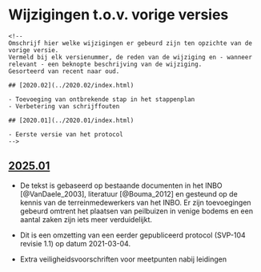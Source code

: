 # Wijzigingen t.o.v. vorige versies

```{=html}
<!--
Omschrijf hier welke wijzigingen er gebeurd zijn ten opzichte van de vorige versie. 
Vermeld bij elk versienummer, de reden van de wijziging en - wanneer relevant - een beknopte beschrijving van de wijziging.
Gesorteerd van recent naar oud. 

## [2020.02](../2020.02/index.html)

- Toevoeging van ontbrekende stap in het stappenplan
- Verbetering van schrijffouten

## [2020.01](../2020.01/index.html)

- Eerste versie van het protocol
-->
```

## [2025.01](../2025.01/index.html)

-   De tekst is gebaseerd op bestaande documenten in het INBO [@VanDaele_2003], literatuur [@Bouma_2012] en gesteund op de kennis van de terreinmedewerkers van het INBO.
    Er zijn toevoegingen gebeurd omtrent het plaatsen van peilbuizen in venige bodems en een aantal zaken zijn iets meer verduidelijkt.

-   Dit is een omzetting van een eerder gepubliceerd protocol (SVP-104 revisie 1.1) op datum 2021-03-04.

-   Extra veiligheidsvoorschriften voor meetpunten nabij leidingen
